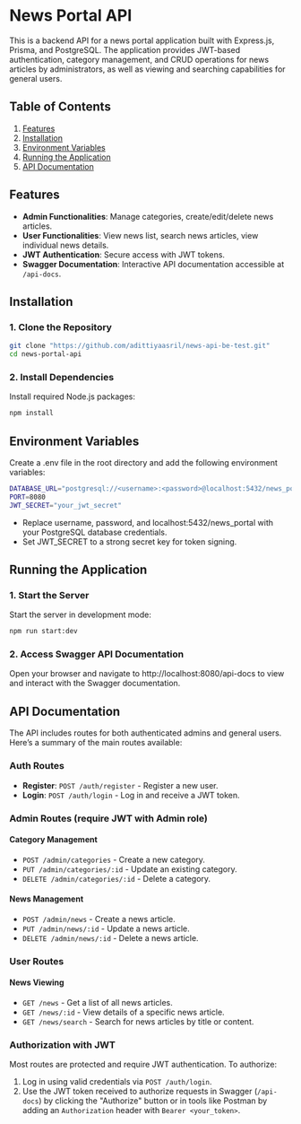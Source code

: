# News Portal API

This is a backend API for a news portal application built with Express.js, Prisma, and PostgreSQL. The application provides JWT-based authentication, category management, and CRUD operations for news articles by administrators, as well as viewing and searching capabilities for general users.

## Table of Contents

1. [Features](#features)
2. [Installation](#installation)
3. [Environment Variables](#environment-variables)
4. [Running the Application](#running-the-application)
5. [API Documentation](#api-documentation)

## Features

- **Admin Functionalities**: Manage categories, create/edit/delete news articles.
- **User Functionalities**: View news list, search news articles, view individual news details.
- **JWT Authentication**: Secure access with JWT tokens.
- **Swagger Documentation**: Interactive API documentation accessible at `/api-docs`.

## Installation

### 1. Clone the Repository

```bash
git clone "https://github.com/adittiyaasril/news-api-be-test.git"
cd news-portal-api
```

### 2. Install Dependencies

Install required Node.js packages:

```bash
npm install

```

## Environment Variables

Create a .env file in the root directory and add the following environment variables:

```bash
DATABASE_URL="postgresql://<username>:<password>@localhost:5432/news_portal"
PORT=8080
JWT_SECRET="your_jwt_secret"

```

- Replace username, password, and localhost:5432/news_portal with your PostgreSQL database credentials.
- Set JWT_SECRET to a strong secret key for token signing.

## Running the Application

### 1. Start the Server

Start the server in development mode:

```bash
npm run start:dev
```

### 2. Access Swagger API Documentation

Open your browser and navigate to http://localhost:8080/api-docs to view and interact with the Swagger documentation.

## API Documentation

The API includes routes for both authenticated admins and general users. Here’s a summary of the main routes available:

### Auth Routes

- **Register**: `POST /auth/register` - Register a new user.
- **Login**: `POST /auth/login` - Log in and receive a JWT token.

### Admin Routes (require JWT with Admin role)

#### Category Management

- `POST /admin/categories` - Create a new category.
- `PUT /admin/categories/:id` - Update an existing category.
- `DELETE /admin/categories/:id` - Delete a category.

#### News Management

- `POST /admin/news` - Create a news article.
- `PUT /admin/news/:id` - Update a news article.
- `DELETE /admin/news/:id` - Delete a news article.

### User Routes

#### News Viewing

- `GET /news` - Get a list of all news articles.
- `GET /news/:id` - View details of a specific news article.
- `GET /news/search` - Search for news articles by title or content.

### Authorization with JWT

Most routes are protected and require JWT authentication. To authorize:

1. Log in using valid credentials via `POST /auth/login`.
2. Use the JWT token received to authorize requests in Swagger (`/api-docs`) by clicking the "Authorize" button or in tools like Postman by adding an `Authorization` header with `Bearer <your_token>`.
